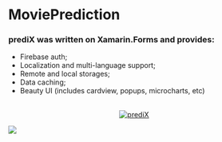 # MoviePrediction
### prediX was written on Xamarin.Forms and provides:
* Firebase auth;
* Localization and multi-language support;
* Remote and local storages;
* Data caching;
* Beauty UI (includes cardview, popups, microcharts, etc)
<p align="center">
  <br>
<a href="https://imgflip.com/gif/34o8il"><img src="https://i.imgflip.com/34o8il.gif" title="prediX"/></a>
</p>

[![](http://img.youtube.com/vi/Jgx2Rcg0jmU/0.jpg)](http://www.youtube.com/watch?v=Jgx2Rcg0jmU "")
